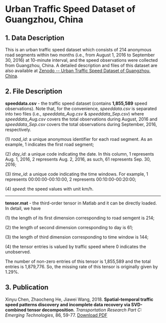# Urban Traffic Speed Dataset of Guangzhou, China
## 1. Data Description
This is an urban traffic speed dataset which consists of 214 anonymous road segments within two months (i.e., from August 1, 2016 to September 30, 2016) at 10-minute interval, and the speed observations were collected from Guangzhou, China. A detailed description and files of this dataset are also available at [Zenodo -- Urban Traffic Speed Dataset of Guangzhou, China](http://doi.org/10.5281/zenodo.1205229).
## 2. File Description
**speeddata.csv** - the traffic speed dataset (contains **1,855,589** speed observations). Note that, for the convenience, *speeddata.csv* is separated into two files (i.e., *speeddata_Aug.csv* & *speeddata_Sep.csv*) where *speeddata_Aug.csv* covers the total observations during August, 2016 and *speeddata_Sep.csv* covers the total observations during September, 2016, respectively.

(1) *road_id*: a unique anonymous identifier for each road segment. As an example, 1 indicates the first road segment;

(2) *day_id*: a unique code indicating the date. In this column, 1 represents Aug. 1, 2016, 2 represents Aug. 2, 2016, as such, 61 represents Sep. 30, 2016;

(3) *time_id*: a unique code indicating the time windows. For example, 1 represents 00:00:00-00:10:00, 2 represents 00:10:00-00:20:00;

(4) *speed*: the speed values with unit km/h.

---------------------------
**tensor.mat** - the third-order tensor in Matlab and it can be directly loaded. In detail, we have

(1) the length of its first dimension corresponding to road semgent is 214;

(2) the length of second dimension corresponding to day is 61;

(3) the length of third dimension corresponding to time window is 144;

(4) the tensor entries is valued by traffic speed where 0 indicates the unobserved.

The number of non-zero entries of this tensor is 1,855,589 and the total entries is 1,879,776. So, the missing rate of this tensor is originally given by 1.29%.

## 3. Publication
Xinyu Chen, Zhaocheng He, Jiawei  Wang, 2018. **Spatial-temporal traffic speed patterns discovery and incomplete data recovery via SVD-combined tensor decomposition**. *Transportation Research Part C: Emerging Technologies*, 86, 59-77. [Download PDF](https://www.sciencedirect.com/science/article/pii/S0968090X17302966)
